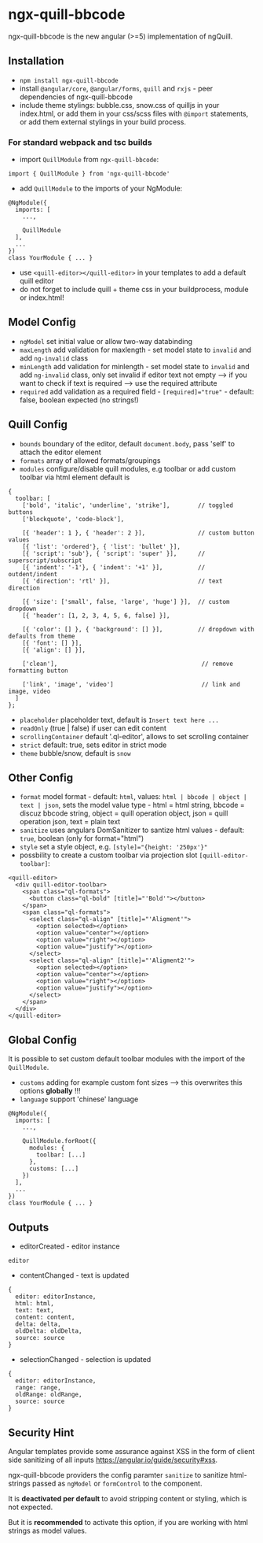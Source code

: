# ngx-quill-bbcode

ngx-quill-bbcode is the new angular (>=5) implementation of ngQuill.

## Installation

- `npm install ngx-quill-bbcode`
- install `@angular/core`, `@angular/forms`, `quill` and `rxjs` - peer dependencies of ngx-quill-bbcode
- include theme stylings: bubble.css, snow.css of quilljs in your index.html, or add them in your css/scss files with `@import` statements, or add them external stylings in your build process.

### For standard webpack and tsc builds

- import `QuillModule` from `ngx-quill-bbcode`:
```
import { QuillModule } from 'ngx-quill-bbcode'
```
- add `QuillModule` to the imports of your NgModule:
```
@NgModule({
  imports: [
    ...,

    QuillModule
  ],
  ...
})
class YourModule { ... }
```
- use `<quill-editor></quill-editor>` in your templates to add a default quill editor
- do not forget to include quill + theme css in your buildprocess, module or index.html!

## Model Config

- `ngModel` set initial value or allow two-way databinding
- `maxLength` add validation for maxlength - set model state to `invalid` and add `ng-invalid` class
- `minLength` add validation for minlength - set model state to `invalid` and add `ng-invalid` class, only set invalid if editor text not empty --> if you want to check if text is required --> use the required attribute
- `required` add validation as a required field - `[required]="true"` - default: false, boolean expected (no strings!)

## Quill Config

- `bounds` boundary of the editor, default `document.body`, pass 'self' to attach the editor element
- `formats` array of allowed formats/groupings
- `modules` configure/disable quill modules, e.g toolbar or add custom toolbar via html element default is
```
{
  toolbar: [
    ['bold', 'italic', 'underline', 'strike'],        // toggled buttons
    ['blockquote', 'code-block'],

    [{ 'header': 1 }, { 'header': 2 }],               // custom button values
    [{ 'list': 'ordered'}, { 'list': 'bullet' }],
    [{ 'script': 'sub'}, { 'script': 'super' }],      // superscript/subscript
    [{ 'indent': '-1'}, { 'indent': '+1' }],          // outdent/indent
    [{ 'direction': 'rtl' }],                         // text direction

    [{ 'size': ['small', false, 'large', 'huge'] }],  // custom dropdown
    [{ 'header': [1, 2, 3, 4, 5, 6, false] }],

    [{ 'color': [] }, { 'background': [] }],          // dropdown with defaults from theme
    [{ 'font': [] }],
    [{ 'align': [] }],

    ['clean'],                                         // remove formatting button

    ['link', 'image', 'video']                         // link and image, video
  ]
};
```
- `placeholder` placeholder text, default is `Insert text here ...`
- `readOnly` (true | false) if user can edit content
- `scrollingContainer` default '.ql-editor', allows to set scrolling container
- `strict` default: true, sets editor in strict mode
- `theme` bubble/snow, default is `snow`

## Other Config

- `format` model format - default: `html`, values: `html | bbcode | object | text | json`, sets the model value type - html = html string, bbcode = discuz bbcode string, object = quill operation object, json = quill operation json, text = plain text
- `sanitize` uses angulars DomSanitizer to santize html values - default: `true`, boolean (only for format="html")
- `style` set a style object, e.g. `[style]="{height: '250px'}"`
- possbility to create a custom toolbar via projection slot `[quill-editor-toolbar]`:
```
<quill-editor>
  <div quill-editor-toolbar>
    <span class="ql-formats">
      <button class="ql-bold" [title]="'Bold'"></button>
    </span>
    <span class="ql-formats">
      <select class="ql-align" [title]="'Aligment'">
        <option selected></option>
        <option value="center"></option>
        <option value="right"></option>
        <option value="justify"></option>
      </select>
      <select class="ql-align" [title]="'Aligment2'">
        <option selected></option>
        <option value="center"></option>
        <option value="right"></option>
        <option value="justify"></option>
      </select>
    </span>
  </div>
</quill-editor>
```

## Global Config

It is possible to set custom default toolbar modules with the import of the `QuillModule`.

- `customs` adding for example custom font sizes --> this overwrites this options **globally** !!!
- `language` support 'chinese' language

```
@NgModule({
  imports: [
    ...,

    QuillModule.forRoot({
      modules: {
        toolbar: [...]
      },
      customs: [...]
    })
  ],
  ...
})
class YourModule { ... }

```

## Outputs

- editorCreated - editor instance
```
editor
```
- contentChanged - text is updated
```
{
  editor: editorInstance,
  html: html,
  text: text,
  content: content,
  delta: delta,
  oldDelta: oldDelta,
  source: source
}
```
- selectionChanged - selection is updated
```
{
  editor: editorInstance,
  range: range,
  oldRange: oldRange,
  source: source
}
```

## Security Hint

Angular templates provide some assurance against XSS in the form of client side sanitizing of all inputs https://angular.io/guide/security#xss.

ngx-quill-bbcode providers the config paramter `sanitize` to sanitize html-strings passed as `ngModel` or `formControl` to the component.

It is **deactivated per default** to avoid stripping content or styling, which is not expected.

But it is **recommended** to activate this option, if you are working with html strings as model values.
